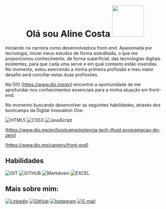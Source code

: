 <div align="center">
<h1>  Olá sou Aline Costa
   <img src="https://github.com/AlinneCosta/hello-world/assets/109036666/a69dc5ec-c1e2-4198-a6fc-40d367074ee1"width="100px"/>
</h1>
</div>

   Iniciando na carreira como desenvolvedora front-end.
Apaixonada por tecnologia, iniciei meus estudos de forma autoditada, o que me proporcionou conhecimento, de forma superficial, das tecnologias digitais existentes, para que cada uma serve e em qual contexto estão inseridas.
  No momento, estou exercendo a minha primeira profissão e meu maior desafio será conciliar estas duas profissões.

Na DIO [https://www.dio.me/en] encontrei a oportunidade de me aprofundar nos conhecimentos essenciais para a minha atuação em front-end.

No momento buscando desenvolver as seguintes habilidades, através dos bootcamps da Digital Innovation One:

![HTML5](https://img.shields.io/badge/HTML5-000?style=for-the-badge&logo=html5)
![CSS3](https://img.shields.io/badge/CSS3-000?style=for-the-badge&logo=css3&logoColor=264CE4)
![JavaScript](https://img.shields.io/badge/JavaScript-000?style=for-the-badge&logo=javascript)

[https://www.dio.me/en/bootcamp/potencia-tech-ifood-programacao-do-zero]

[https://www.dio.me/careers/front-end]

## Habilidades
![GIT](https://img.shields.io/badge/GIT-000?style=for-the-badge&logo=git&logoColor=777884)
![GITHUB](https://img.shields.io/badge/GITHUB-000?style=for-the-badge&logo=github&logoColor=777884)
![Markdown](https://img.shields.io/badge/Markdown-000?style=for-the-badge&logo=markdown)
![EXCEL](https://img.shields.io/badge/EXCEL-000?style=for-the-badge&logo=excel&logoColor=777884)

## Mais sobre mim:

[![LinkedIn](https://img.shields.io/badge/LinkedIn-000?style=for-the-badge&logo=linkedin&logoColor=0E76A8)](https://www.linkedin.com/in/aline-costa-865863298/)
[![GitHub](https://img.shields.io/badge/GitHub-000?style=for-the-badge&logo=github&logoColor=white)](https://github.com/AlinneCosta)
[![Instagram](https://img.shields.io/badge/Instagram-000?style=for-the-badge&logo=instagram)](https://www.instagram.com/alinegcostati/)
[![E-mail](https://img.shields.io/badge/-Email-000?style=for-the-badge&logo=microsoft-outlook&logoColor=007BFF)](mailto:alinegcostadev@gmail.com)
